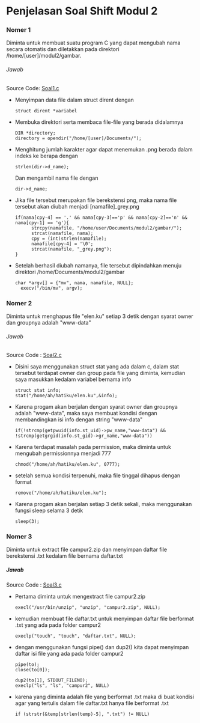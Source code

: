 # Penjelasan Soal Shift Modul 2

### Nomer 1
Diminta untuk membuat suatu program C yang dapat mengubah nama secara otomatis dan diletakkan pada direktori /home/[user]/modul2/gambar.

###### Jawab
Source Code: [Soal1.c](https://github.com/sudrajadhadi/SoalShift_modul2_B07/blob/master/Soal%201/soal1.c)

* Menyimpan data file dalam struct dirent dengan
  ```
  struct dirent *variabel
  ```
* Membuka direktori serta membaca file-file yang berada didalamnya
  ```
  DIR *directory;
  directory = opendir("/home/[user]/Documents/");
  ```
* Menghitung jumlah karakter agar dapat menemukan .png berada dalam indeks ke berapa dengan
  ```
  strlen(dir->d_name);
  ```
  Dan mengambil nama file dengan
    ```
    dir->d_name;
    ```
* Jika file tersebut merupakan file berekstensi png, maka nama file tersebut akan diubah menjadi [namafile]_grey.png
  ```
  if(nama[cpy-4] == '.' && nama[cpy-3]=='p' && nama[cpy-2]=='n' && nama[cpy-1] == 'g'){
		strcpy(namafile, "/home/user/Documents/modul2/gambar/");
		strcat(namafile, nama);
		cpy = (int)strlen(namafile);
		namafile[cpy-4] = '\0';
		strcat(namafile, "_grey.png");
  }
  ```
* Setelah berhasil diubah namanya, file tersebut dipindahkan menuju direktori /home/Documents/modul2/gambar
  ```
  char *argv[] = {"mv", nama, namafile, NULL};
	execv("/bin/mv", argv);
  ```
  
### Nomer 2
Diminta untuk menghapus file "elen.ku" setiap 3 detik dengan syarat owner dan groupnya adalah "www-data"

###### Jawab
Source Code : [Soal2.c](https://github.com/sudrajadhadi/SoalShift_modul2_B07/blob/master/soal%202/soal2.c)

* Disini saya menggunakan struct stat yang ada dalam c, dalam stat tersebut terdapat owner dan group pada file yang diminta, kemudian saya masukkan kedalam variabel bernama info
  ```
  struct stat info;
  stat("/home/ah/hatiku/elen.ku",&info);
  ```

* Karena progam akan berjalan dengan syarat owner dan groupnya adalah "www-data", maka saya membuat kondisi dengan membandingkan isi info dengan string "www-data"
  ```
  if(!strcmp(getpwuid(info.st_uid)->pw_name,"www-data") && !strcmp(getgrgid(info.st_gid)->gr_name,"www-data"))
  ```
  
* Karena terdapat masalah pada permission, maka diminta untuk mengubah permissionnya menjadi 777
  ```
  chmod("/home/ah/hatiku/elen.ku", 0777);
  ```
  
* setelah semua kondisi terpenuhi, maka file tinggal dihapus dengan format
  ```
  remove("/home/ah/hatiku/elen.ku");
  ```
  
* Karena progam akan berjalan setiap 3 detik sekali, maka menggunakan fungsi sleep selama 3 detik
  ```
  sleep(3);
  ```
### Nomer 3
Diminta untuk extract file campur2.zip dan menyimpan daftar file berekstensi .txt kedalam file bernama daftar.txt

##### Jawab
Source Code : [Soal3.c](https://github.com/sudrajadhadi/SoalShift_modul2_B07/blob/master/soal%203/soal3.c)

* Pertama diminta untuk mengextract file campur2.zip
  ```
  execl("/usr/bin/unzip", "unzip", "campur2.zip", NULL);
  ```
  
* kemudian membuat file daftar.txt untuk menyimpan daftar file berformat .txt yang ada pada folder campur2
  ```
  execlp("touch", "touch", "daftar.txt", NULL);
  ```
  
* dengan menggunakan fungsi pipe() dan dup2() kita dapat menyimpan daftar isi file yang ada pada folder campur2
  ```
  pipe(to);
  close(to[0]);
  
  dup2(to[1], STDOUT_FILENO);
  execlp("ls", "ls", "campur2", NULL)
  ```
  
* karena yang diminta adalah file yang berformat .txt maka di buat kondisi agar yang tertulis dalam file daftar.txt hanya file berformat .txt
  ```
  if (strstr(&temp[strlen(temp)-5], ".txt") != NULL)
  ```
